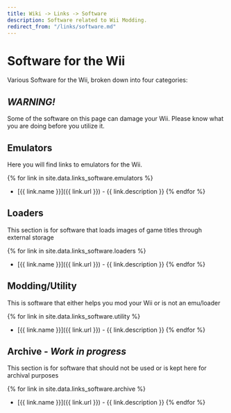 ```yaml
---
title: Wiki -> Links -> Software
description: Software related to Wii Modding.
redirect_from: "/links/software.md"
---
```


# Software for the Wii

  Various Software for the Wii, broken down into four categories:

## ***WARNING!***

  Some of the software on this page can damage your Wii. Please know what you are doing before you utilize it.

## Emulators

  Here you will find links to emulators for the Wii.

{% for link in site.data.links_software.emulators %}
  * [{{ link.name }}]({{ link.url }}) - {{ link.description }}
{% endfor %}

## Loaders

  This section is for software that loads images of game titles through external storage

{% for link in site.data.links_software.loaders %}
  * [{{ link.name }}]({{ link.url }}) - {{ link.description }}
{% endfor %}

## Modding/Utility

  This is software that either helps you mod your Wii or is not an emu/loader

{% for link in site.data.links_software.utility %}
  * [{{ link.name }}]({{ link.url }}) - {{ link.description }}
{% endfor %}

## Archive - *Work in progress*

  This section is for software that should not be used or is kept here for archival purposes
  
  {% for link in site.data.links_software.archive %}
  * [{{ link.name }}]({{ link.url }}) - {{ link.description }}
{% endfor %}

